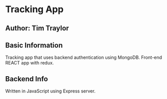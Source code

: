 # Tracking App

## Author: Tim Traylor

## Basic Information

Tracking app that uses backend authentication using MongoDB.
Front-end REACT app with redux.


## Backend Info

Written in JavaScript using Express server.